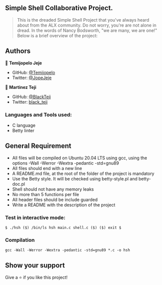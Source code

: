 ## Simple Shell Collaborative Project.

> This is the dreaded Simple Shell Project that you've always heard about from the ALX community. Do not worry, you're are not alone in dread. In the words of Nancy Bodsworth, "we are many, we are one!" Below is a brief overview of the project:

## Authors

👤  **Temijopelo Jeje**

- GitHub: [@Temijopelo](https://github.com/temijopelo)
- Twitter: [@JopeJeje](https://twitter.com/jopejeje)

👤  **Martinez Teji**

- GitHub: [@BlackTeji](https://github.com/BlackTeji)
- Twitter: [black_teji](https://twitter.com/black_teji)

### Languages and Tools used:

- C language
- Betty linter

## General Requirement

- All files will be compiled on Ubuntu 20.04 LTS using gcc, using the options -Wall -Werror -Wextra -pedantic -std=gnu89
- All files should end with a new line
- A README.md file, at the root of the folder of the project is mandatory
- Use the Betty style. It will be checked using betty-style.pl and betty-doc.pl
- Shell should not have any memory leaks
- No more than 5 functions per file
- All header files should be include guarded
- Write a README with the description of the project

### Test in interactive mode:

`$ ./hsh
($) /bin/ls
hsh main.c shell.c
($)
($) exit
$`

### Compilation

`gcc -Wall -Werror -Wextra -pedantic -std=gnu89 *.c -o hsh`

## Show your support

Give a ⭐️ if you like this project!
